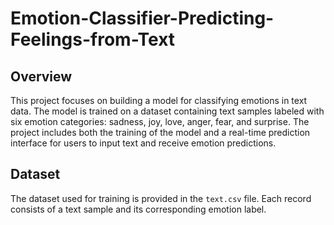 # Emotion-Classifier-Predicting-Feelings-from-Text

## Overview
This project focuses on building a model for classifying emotions in text data. The model is trained on a dataset containing text samples labeled with six emotion categories: sadness, joy, love, anger, fear, and surprise. The project includes both the training of the model and a real-time prediction interface for users to input text and receive emotion predictions.

## Dataset
The dataset used for training is provided in the `text.csv` file. Each record consists of a text sample and its corresponding emotion label.
